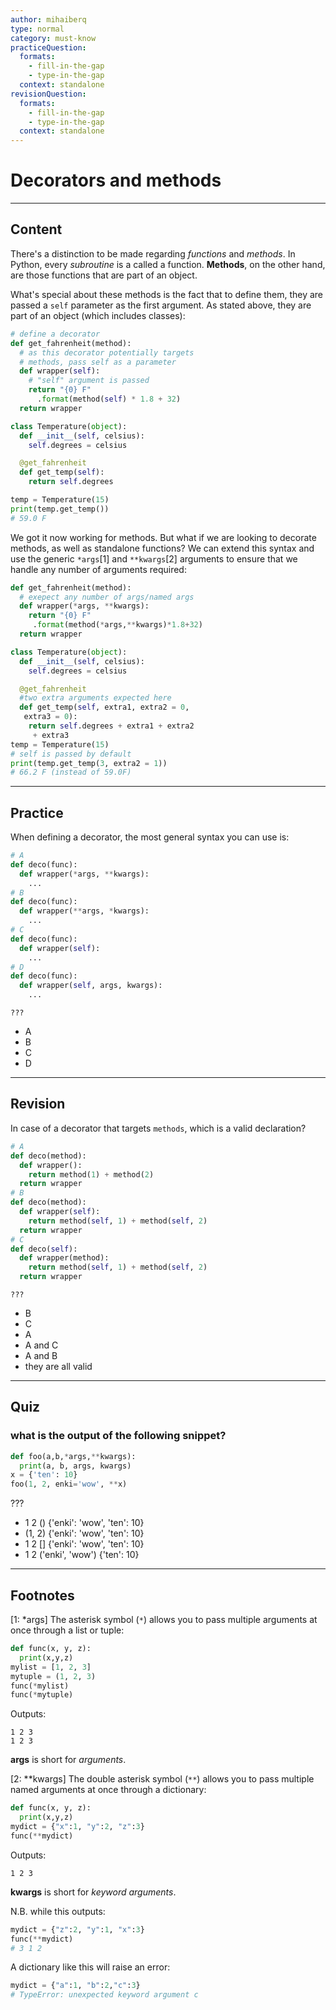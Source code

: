 ```yaml
---
author: mihaiberq
type: normal
category: must-know
practiceQuestion:
  formats:
    - fill-in-the-gap
    - type-in-the-gap
  context: standalone
revisionQuestion:
  formats:
    - fill-in-the-gap
    - type-in-the-gap
  context: standalone
---
```


# Decorators and methods


---

## Content

There's a distinction to be made regarding *functions* and *methods*. In Python, every *subroutine* is a called a function. **Methods**, on the other hand, are those functions that are part of an object.

What's special about these methods is the fact that to define them, they are passed a `self` parameter as the first argument. As stated above, they are part of an object (which includes classes):

```python
# define a decorator
def get_fahrenheit(method):
  # as this decorator potentially targets
  # methods, pass self as a parameter
  def wrapper(self):
    # "self" argument is passed
    return "{0} F"
      .format(method(self) * 1.8 + 32)
  return wrapper

class Temperature(object):
  def __init__(self, celsius):
    self.degrees = celsius

  @get_fahrenheit
  def get_temp(self):
    return self.degrees

temp = Temperature(15)
print(temp.get_temp())
# 59.0 F
```

We got it now working for methods. But what if we are looking to decorate methods, as well as standalone functions? We can extend this syntax and use the generic `*args`[1] and `**kwargs`[2] arguments to ensure that we handle any number of arguments required:

```python
def get_fahrenheit(method):
  # exepect any number of args/named args
  def wrapper(*args, **kwargs):
    return "{0} F"
     .format(method(*args,**kwargs)*1.8+32)
  return wrapper

class Temperature(object):
  def __init__(self, celsius):
    self.degrees = celsius

  @get_fahrenheit
  #two extra arguments expected here
  def get_temp(self, extra1, extra2 = 0,
   extra3 = 0):
    return self.degrees + extra1 + extra2
     + extra3
temp = Temperature(15)
# self is passed by default
print(temp.get_temp(3, extra2 = 1))
# 66.2 F (instead of 59.0F)
```


---

## Practice

When defining a decorator, the most general syntax you can use is:

```python
# A
def deco(func):
  def wrapper(*args, **kwargs):
    ...
# B
def deco(func):
  def wrapper(**args, *kwargs):
    ...
# C
def deco(func):
  def wrapper(self):
    ...
# D
def deco(func):
  def wrapper(self, args, kwargs):
    ...
```

```plain-text
???
```

- A
- B
- C
- D


---

## Revision

In case of a decorator that targets `methods`, which is a valid declaration?

```python
# A
def deco(method):
  def wrapper():
    return method(1) + method(2)
  return wrapper
# B
def deco(method):
  def wrapper(self):
    return method(self, 1) + method(self, 2)
  return wrapper
# C
def deco(self):
  def wrapper(method):
    return method(self, 1) + method(self, 2)
  return wrapper
```

```plain-text
???
```

- B
- C
- A
- A and C
- A and B
- they are all valid


---

## Quiz

### what is the output of the following snippet?


```python
def foo(a,b,*args,**kwargs):
  print(a, b, args, kwargs)
x = {'ten': 10}
foo(1, 2, enki='wow', **x)
```

 ???

- 1 2 () {'enki': 'wow', 'ten': 10}
- (1, 2) {'enki': 'wow', 'ten': 10}
- 1 2 [] {'enki': 'wow', 'ten': 10}
- 1 2 ('enki', 'wow') {'ten': 10}


---

## Footnotes

[1: &#42;args]
The asterisk symbol (`*`) allows you to pass multiple arguments at once through a list or tuple:

```python
def func(x, y, z):
  print(x,y,z)
mylist = [1, 2, 3]
mytuple = (1, 2, 3)
func(*mylist)
func(*mytuple)
```

Outputs:

```plain-text
1 2 3
1 2 3
```

**args** is short for *arguments*.

[2: &#42;&#42;kwargs]
The double asterisk symbol (`**`) allows you to pass multiple named arguments at once through a dictionary:

```python
def func(x, y, z):
  print(x,y,z)
mydict = {"x":1, "y":2, "z":3}
func(**mydict)
```

Outputs:

```plain-text
1 2 3
```

**kwargs** is short for *keyword arguments*.

N.B. while this outputs:

```python
mydict = {"z":2, "y":1, "x":3}
func(**mydict)
# 3 1 2
```

A dictionary like this will raise an error:

```python
mydict = {"a":1, "b":2,"c":3}
# TypeError: unexpected keyword argument c
```
 
